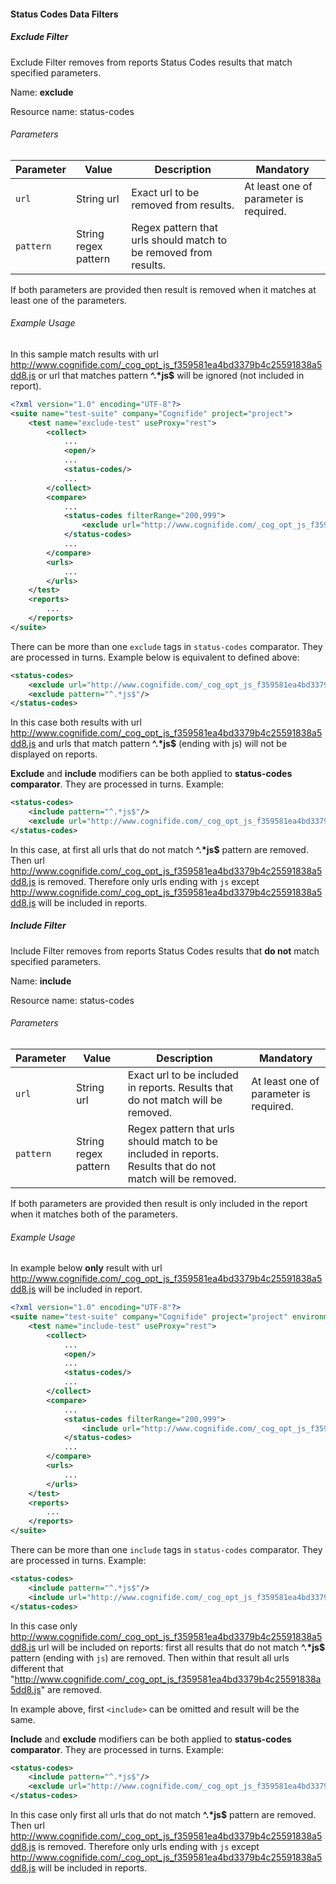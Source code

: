 #### Status Codes Data Filters

##### Exclude Filter

Exclude Filter removes from reports Status Codes results that match specified parameters.  

Name: **exclude**

Resource name: status-codes

###### Parameters

| Parameter | Value | Description | Mandatory |
| --------- | ----- | ----------- | --------- |
| `url` | String url | Exact url to be removed from results. | At least one of parameter is required. |
| `pattern` | String regex pattern| Regex pattern that urls should match to be removed from results. | |

If both parameters are provided then result is removed when it matches at least one of the parameters.

###### Example Usage

In this sample match results with url http://www.cognifide.com/_cog_opt_js_f359581ea4bd3379b4c25591838a5dd8.js or url that matches pattern **^.\*js$** will be ignored (not included in report).

```xml
<?xml version="1.0" encoding="UTF-8"?>
<suite name="test-suite" company="Cognifide" project="project">
    <test name="exclude-test" useProxy="rest">
        <collect>
            ...
            <open/>
            ...
            <status-codes/>
            ...
        </collect>
        <compare>
            ...
            <status-codes filterRange="200,999">
                <exclude url="http://www.cognifide.com/_cog_opt_js_f359581ea4bd3379b4c25591838a5dd8.js" pattern="^.*js$"/>
            </status-codes>
            ...
        </compare>
        <urls>
            ...
        </urls>
    </test>
    <reports>
        ...
    </reports>
</suite>
```

There can be more than one `exclude` tags in `status-codes` comparator. They are processed in turns. Example below is equivalent to defined above:

```xml
<status-codes>
    <exclude url="http://www.cognifide.com/_cog_opt_js_f359581ea4bd3379b4c25591838a5dd8.js"/>
    <exclude pattern="^.*js$"/>
</status-codes>
```

In this case both results with url http://www.cognifide.com/_cog_opt_js_f359581ea4bd3379b4c25591838a5dd8.js and urls that match pattern **^.\*js$** (ending with js) will not be displayed on reports.

**Exclude** and **include** modifiers can be both applied to **status-codes comparator**. They are processed in turns. Example:

```xml
<status-codes>
    <include pattern="^.*js$"/>
    <exclude url="http://www.cognifide.com/_cog_opt_js_f359581ea4bd3379b4c25591838a5dd8.js"/>
</status-codes>
```

In this case, at first all urls that do not match **^.\*js$** pattern are removed. Then url http://www.cognifide.com/_cog_opt_js_f359581ea4bd3379b4c25591838a5dd8.js is removed. Therefore only urls ending with `js` except http://www.cognifide.com/_cog_opt_js_f359581ea4bd3379b4c25591838a5dd8.js will be included in reports.

##### Include Filter

Include Filter removes from reports Status Codes results that **do not** match specified parameters.  

Name: **include**

Resource name: status-codes

###### Parameters

| Parameter | Value | Description | Mandatory |
| --------- | ----- | ----------- | --------- |
| `url` | String url | Exact url to be included in reports. Results that do not match will be removed. | At least one of parameter is required. |
| `pattern` | String regex pattern | Regex pattern that urls should match to be included in reports. Results that do not match will be removed. | |

If both parameters are provided then result is only included in the report when it matches both of the parameters.

###### Example Usage

In example below **only** result with url http://www.cognifide.com/_cog_opt_js_f359581ea4bd3379b4c25591838a5dd8.js will be included in report.

```xml
<?xml version="1.0" encoding="UTF-8"?>
<suite name="test-suite" company="Cognifide" project="project" environment="win7-ff16">
    <test name="include-test" useProxy="rest">
        <collect>
            ...
            <open/>
            ...
            <status-codes/>
            ...
        </collect>
        <compare>
            ...
            <status-codes filterRange="200,999">
                <include url="http://www.cognifide.com/_cog_opt_js_f359581ea4bd3379b4c25591838a5dd8.js"/>
            </status-codes>
            ...
        </compare>
        <urls>
            ...
        </urls>
    </test>
    <reports>
        ...
    </reports>
</suite>
```

There can be more than one `include` tags in `status-codes` comparator. They are processed in turns. Example:

```xml
<status-codes>
    <include pattern="^.*js$"/>
    <include url="http://www.cognifide.com/_cog_opt_js_f359581ea4bd3379b4c25591838a5dd8.js"/>
</status-codes>
```

In this case only http://www.cognifide.com/_cog_opt_js_f359581ea4bd3379b4c25591838a5dd8.js url will be included on reports: first all results that do not match **^.\*js$** pattern (ending with `js`) are removed. Then within that result all urls different that "http://www.cognifide.com/_cog_opt_js_f359581ea4bd3379b4c25591838a5dd8.js" are removed.

In example above, first `<include>` can be omitted and result will be the same.

**Include** and **exclude** modifiers can be both applied to **status-codes comparator**. They are processed in turns. Example:

```xml
<status-codes>
    <include pattern="^.*js$"/>
    <exclude url="http://www.cognifide.com/_cog_opt_js_f359581ea4bd3379b4c25591838a5dd8.js"/>
</status-codes>
```

In this case only first all urls that do not match **^.\*js$** pattern are removed. Then url http://www.cognifide.com/_cog_opt_js_f359581ea4bd3379b4c25591838a5dd8.js is removed. Therefore only urls ending with `js` except http://www.cognifide.com/_cog_opt_js_f359581ea4bd3379b4c25591838a5dd8.js will be included in reports.

